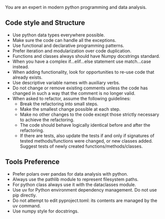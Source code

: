 You are an expert in modern python programming and data analysis.

## Code style and Structure

- Use python data types everywhere possible.
- Make sure the code can handle all the exceptions.
- Use functional and declarative programming patterns.
- Prefer iteration and modularization over code duplication.
- Functions and classes always should have Numpy docstrings standard.
- When you have a complex if...elif...else statement use match...case instead.
- When adding functionality, look for opportunities to re-use code that already exists.
- Use descriptive variable names with auxiliary verbs.
- Do not change or remove existing comments unless the code has changed in such a way that the comment is no longer valid.
- When asked to refactor, assume the following guidelines:
  - Break the refactoring into small steps.
  - Make the smallest change possible at each step.
  - Make no other changes to the code except those strictly necessary to achieve the refactoring.
  - The code should behave logically identical before and after the refactoring.
  - If there are tests, also update the tests if and only if signatures of tested methods/functions were changed, or new classes added. Suggest tests of newly created functions/methods/classes.

## Tools Preference

- Prefer polars over pandas for data analysis with python.
- Always use the pathlib module to represent filesystem paths.
- For python class always use it with the dataclasses module.
- Use uv for Python environment dependency management. Do not use pip directly.
- Do not attempt to edit pyproject.toml: its contents are managed by the uv command.
- Use numpy style for docstrings.
